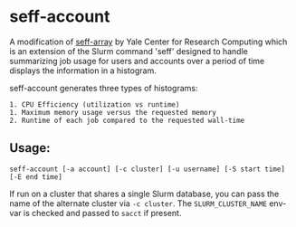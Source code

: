 # seff-account

A modification of [seff-array](https://github.com/ycrc/seff-array) by Yale Center for Research Computing which is an extension of the Slurm command 'seff' designed to handle summarizing job usage for users and accounts over a period of time displays the information in a histogram.       

seff-account generates three types of histograms: 

    1. CPU Efficiency (utilization vs runtime)
    1. Maximum memory usage versus the requested memory
    2. Runtime of each job compared to the requested wall-time

## Usage:

    seff-account [-a account] [-c cluster] [-u username] [-S start time] [-E end time]

If run on a cluster that shares a single Slurm database, you can pass the name of the alternate cluster via `-c cluster`.  The `SLURM_CLUSTER_NAME` env-var is checked and passed to `sacct` if present. 

